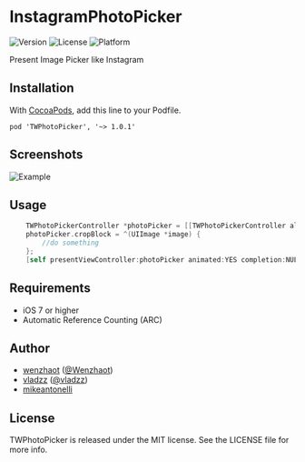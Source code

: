 InstagramPhotoPicker
====================

![Version](https://img.shields.io/cocoapods/v/TWPhotoPicker.svg)
![License](https://img.shields.io/cocoapods/l/TWPhotoPicker.svg)
![Platform](https://img.shields.io/cocoapods/p/TWPhotoPicker.svg)

Present Image Picker like Instagram

## Installation

With [CocoaPods](http://cocoapods.org/), add this line to your Podfile.

    pod 'TWPhotoPicker', '~> 1.0.1'

## Screenshots
![Example](./Screenshots/Screenshot01.png "Example")


## Usage

```objective-c
    TWPhotoPickerController *photoPicker = [[TWPhotoPickerController alloc] init];
    photoPicker.cropBlock = ^(UIImage *image) {
        //do something
    };
    [self presentViewController:photoPicker animated:YES completion:NULL];
```

## Requirements

- iOS 7 or higher
- Automatic Reference Counting (ARC)

## Author

- [wenzhaot](https://github.com/wenzhaot) ([@Wenzhaot](https://twitter.com/Wenzhaot))
- [vladzz](https://github.com/vladzz) ([@vladzz](https://twitter.com/vladzz))
- [mikeantonelli](https://github.com/mikeantonelli)

## License

TWPhotoPicker is released under the MIT license. See the LICENSE file for more info.
